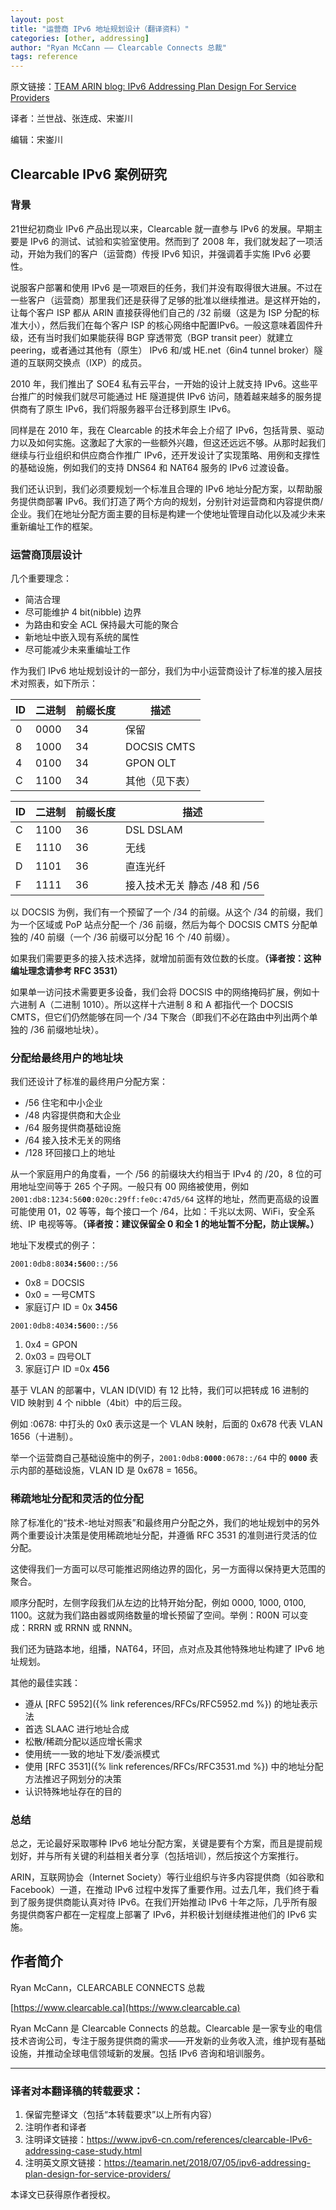 ```yaml
---
layout: post
title: "运营商 IPv6 地址规划设计（翻译资料）"
categories: [other, addressing]
author: "Ryan McCann —— Clearcable Connects 总裁"
tags: reference
---
```

原文链接：[TEAM ARIN blog: IPv6 Addressing Plan Design For Service Providers](https://teamarin.net/2018/07/05/ipv6-addressing-plan-design-for-service-providers/)

译者：兰世战、张连成、宋崟川

编辑：宋崟川

## Clearcable IPv6 案例研究

### 背景

21世纪初商业 IPv6 产品出现以来，Clearcable 就一直参与 IPv6 的发展。早期主要是 IPv6 的测试、试验和实验室使用。然而到了 2008 年，我们就发起了一项活动，开始为我们的客户（运营商）传授 IPv6 知识，并强调着手实施 IPv6 必要性。

说服客户部署和使用 IPv6 是一项艰巨的任务，我们并没有取得很大进展。不过在一些客户（运营商）那里我们还是获得了足够的批准以继续推进。是这样开始的，让每个客户 ISP 都从 ARIN 直接获得他们自己的 /32 前缀（这是为 ISP 分配的标准大小），然后我们在每个客户 ISP 的核心网络中配置IPv6。一般这意味着固件升级，还有当时我们如果能获得 BGP 穿透带宽（BGP transit peer）就建立 peering，或者通过其他有（原生） IPv6 和/或 HE.net（6in4 tunnel broker）隧道的互联网交换点（IXP）的成员。

2010 年，我们推出了 SOE4 私有云平台，一开始的设计上就支持 IPv6。这些平台推广的时候我们就尽可能通过 HE 隧道提供 IPv6 访问，随着越来越多的服务提供商有了原生 IPv6，我们将服务器平台迁移到原生 IPv6。

同样是在 2010 年，我在 Clearcable 的技术年会上介绍了 IPv6，包括背景、驱动力以及如何实施。这激起了大家的一些额外兴趣，但这还远远不够。从那时起我们继续与行业组织和供应商合作推广 IPv6，还开发设计了实现策略、用例和支撑性的基础设施，例如我们的支持 DNS64 和 NAT64 服务的 IPv6 过渡设备。

我们还认识到，我们必须要规划一个标准且合理的 IPv6 地址分配方案，以帮助服务提供商部署 IPv6。我们打造了两个方向的规划，分别针对运营商和内容提供商/企业。我们在地址分配方面主要的目标是构建一个使地址管理自动化以及减少未来重新编址工作的框架。

### 运营商顶层设计

几个重要理念：

* 简洁合理
* 尽可能维护 4 bit(nibble) 边界
* 为路由和安全 ACL 保持最大可能的聚合
* 新地址中嵌入现有系统的属性
* 尽可能减少未来重编址工作

作为我们 IPv6 地址规划设计的一部分，我们为中小运营商设计了标准的接入层技术对照表，如下所示：

|ID|二进制|前缀长度|描述|
|---|---|---|---|
|0|0000|34|保留|
|8|1000|34|DOCSIS CMTS|
|4|0100|34|GPON OLT|
|C|1100|34|其他（见下表）|

|ID|二进制|前缀长度|描述|
|---|---|---|---|
|C|1100|36|DSL DSLAM|
|E|1110|36|无线|
|D|1101|36|直连光纤|
|F|1111|36|接入技术无关 静态 /48 和 /56|

以 DOCSIS 为例，我们有一个预留了一个 /34 的前缀。从这个 /34 的前缀，我们为一个区域或 PoP 站点分配一个 /36 前缀，然后为每个 DOCSIS CMTS 分配单独的 /40 前缀（一个 /36 前缀可以分配 16 个 /40 前缀）。

如果我们需要更多的接入技术选择，就增加前面有效位数的长度。**（译者按：这种编址理念请参考 RFC 3531）**

如果单一访问技术需要更多设备，我们会将 DOCSIS 中的网络掩码扩展，例如十六进制 A（二进制 1010）。所以这样十六进制 8 和 A 都指代一个 DOCSIS CMTS，但它们仍然能够在同一个 /34 下聚合（即我们不必在路由中列出两个单独的 /36 前缀地址块）。

### 分配给最终用户的地址块
我们还设计了标准的最终用户分配方案：

* /56 住宅和中小企业
* /48 内容提供商和大企业
* /64 服务提供商基础设施
* /64 接入技术无关的网络
* /128 环回接口上的地址

从一个家庭用户的角度看，一个 /56 的前缀块大约相当于 IPv4 的 /20，8 位的可用地址空间等于 265 个子网。一般只有 00 网络被使用，例如 `2001:db8:1234:56`__`00`__`:020c:29ff:fe0c:47d5/64` 这样的地址，然而更高级的设置可能使用 01，02 等等，每个接口一个 /64，比如：千兆以太网、WiFi，安全系统、IP 电视等等。**（译者按：建议保留全 0 和全 1 的地址暂不分配，防止误解。）**

地址下发模式的例子：

`2001:0db8:80`__`34:56`__`00::/56`

* 0x8 = DOCSIS
* 0x0 = 一号CMTS
* 家庭订户 ID = 0x __3456__

`2001:0db8:403`__`4:56`__`00::/56`

1. 0x4 = GPON
2. 0x03 = 四号OLT
3. 家庭订户 ID =0x __456__

基于 VLAN 的部署中，VLAN ID(VID) 有 12 比特，我们可以把转成 16 进制的 VID 映射到 4 个 nibble（4bit）中的后三段。

例如 :0678: 中打头的 0x0 表示这是一个 VLAN 映射，后面的 0x678 代表 VLAN 1656（十进制）。

举一个运营商自己基础设施中的例子，`2001:0db8:`__`0000`__`:0678::/64` 中的 __`0000`__ 表示内部的基础设施，VLAN ID 是 0x678 = 1656。

### 稀疏地址分配和灵活的位分配
除了标准化的“技术-地址对照表”和最终用户分配之外，我们的地址规划中的另外两个重要设计决策是使用稀疏地址分配，并遵循 RFC 3531 的准则进行灵活的位分配。

这使得我们一方面可以尽可能推迟网络边界的固化，另一方面得以保持更大范围的聚合。

顺序分配时，左侧字段我们从左边的比特开始分配，例如 0000, 1000, 0100, 1100。这就为我们路由器或网络数量的增长预留了空间。举例：R00N 可以变成：RRRN 或 RRNN 或 RNNN。

我们还为链路本地，组播，NAT64，环回，点对点及其他特殊地址构建了 IPv6 地址规划。

其他的最佳实践：

* 遵从 [RFC 5952]({% link references/RFCs/RFC5952.md %}) 的地址表示法
* 首选 SLAAC 进行地址合成
* 松散/稀疏分配以适应增长需求
* 使用统一一致的地址下发/委派模式
* 使用 [RFC 3531]({% link references/RFCs/RFC3531.md %}) 中的地址分配方法推迟子网划分的决策
* 认识特殊地址存在的目的

### 总结

总之，无论最好采取哪种 IPv6 地址分配方案，关键是要有个方案，而且是提前规划好，并与所有关键的利益相关者分享（包括培训），然后按这个方案推行。

ARIN，互联网协会（Internet Society）等行业组织与许多内容提供商（如谷歌和 Facebook）一道，在推动 IPv6 过程中发挥了重要作用。过去几年，我们终于看到了服务提供商能认真对待 IPv6。在我们开始推动 IPv6 十年之际，几乎所有服务提供商客户都在一定程度上部署了 IPv6，并积极计划继续推进他们的 IPv6 实施。

## 作者简介
Ryan McCann，CLEARCABLE CONNECTS 总裁

[https://www.clearcable.ca](https://www.clearcable.ca)

Ryan McCann 是 Clearcable Connects 的总裁。Clearcable 是一家专业的电信技术咨询公司，专注于服务提供商的需求——开发新的业务收入流，维护现有基础设施，并推动全球电信领域新的发展。包括 IPv6 咨询和培训服务。

------

### 译者对本翻译稿的转载要求：
1. 保留完整译文（包括“本转载要求”以上所有内容）
2. 注明作者和译者
3. 注明译文链接：https://www.ipv6-cn.com/references/clearcable-IPv6-addressing-case-study.html
4. 注明英文原文链接：https://teamarin.net/2018/07/05/ipv6-addressing-plan-design-for-service-providers/

本译文已获得原作者授权。